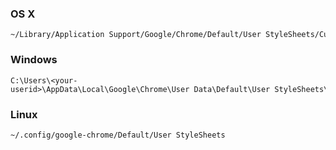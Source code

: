 ### OS X

    ~/Library/Application Support/Google/Chrome/Default/User StyleSheets/Custom.css

### Windows

    C:\Users\<your-userid>\AppData\Local\Google\Chrome\User Data\Default\User StyleSheets\

### Linux

    ~/.config/google-chrome/Default/User StyleSheets


